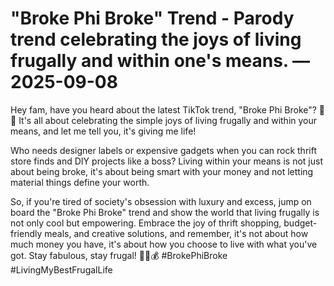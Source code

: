 # "Broke Phi Broke" Trend - Parody trend celebrating the joys of living frugally and within one's means. — 2025-09-08

Hey fam, have you heard about the latest TikTok trend, "Broke Phi Broke"? 🤑💸 It's all about celebrating the simple joys of living frugally and within your means, and let me tell you, it's giving me life!

Who needs designer labels or expensive gadgets when you can rock thrift store finds and DIY projects like a boss? Living within your means is not just about being broke, it's about being smart with your money and not letting material things define your worth.

So, if you're tired of society's obsession with luxury and excess, jump on board the "Broke Phi Broke" trend and show the world that living frugally is not only cool but empowering. Embrace the joy of thrift shopping, budget-friendly meals, and creative solutions, and remember, it's not about how much money you have, it's about how you choose to live with what you've got. Stay fabulous, stay frugal! 💁‍♀️💰 #BrokePhiBroke #LivingMyBestFrugalLife